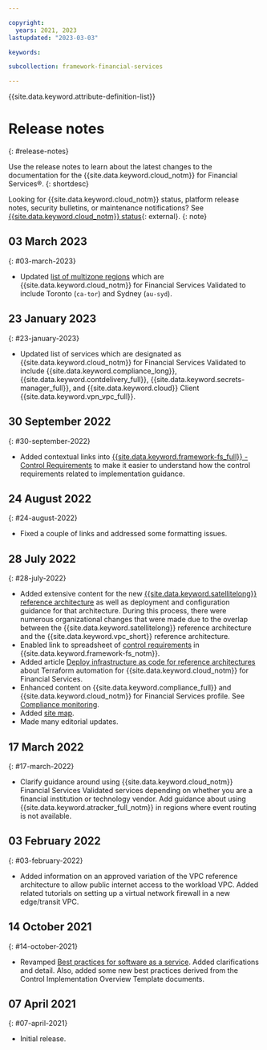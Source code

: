 ```yaml
---

copyright:
  years: 2021, 2023
lastupdated: "2023-03-03"

keywords: 

subcollection: framework-financial-services

---
```


{{site.data.keyword.attribute-definition-list}}

# Release notes
{: #release-notes}

Use the release notes to learn about the latest changes to the documentation for the {{site.data.keyword.cloud_notm}} for Financial Services®.
{: shortdesc}

Looking for {{site.data.keyword.cloud_notm}} status, platform release notes, security bulletins, or maintenance notifications? See [{{site.data.keyword.cloud_notm}} status](https://cloud.ibm.com/status?selected=status){: external}.
{: note}

## 03 March 2023
{: #03-march-2023}

* Updated [list of multizone regions](/docs/framework-financial-services?topic=framework-financial-services-best-practices#best-practices-financial-services-regions) which are {{site.data.keyword.cloud_notm}} for Financial Services Validated to include Toronto (`ca-tor`) and Sydney (`au-syd`).

## 23 January 2023
{: #23-january-2023}

* Updated list of services which are designated as {{site.data.keyword.cloud_notm}} for Financial Services Validated to include {{site.data.keyword.compliance_long}}, {{site.data.keyword.contdelivery_full}}, {{site.data.keyword.secrets-manager_full}}, and {{site.data.keyword.cloud}} Client {{site.data.keyword.vpn_vpc_full}}.

## 30 September 2022
{: #30-september-2022}

* Added contextual links into [{{site.data.keyword.framework-fs_full}} - Control Requirements](/docs/framework-financial-services-controls) to make it easier to understand how the control requirements related to implementation guidance.

## 24 August 2022
{: #24-august-2022}

* Fixed a couple of links and addressed some formatting issues.



## 28 July 2022
{: #28-july-2022}

* Added extensive content for the new [{{site.data.keyword.satellitelong}} reference architecture](/docs/framework-financial-services?topic=framework-financial-services-satellite-architecture-about) as well as deployment and configuration guidance for that architecture. During this process, there were numerous organizational changes that were made due to the overlap between the {{site.data.keyword.satellitelong}} reference architecture and the {{site.data.keyword.vpc_short}} reference architecture.
* Enabled link to spreadsheet of [control requirements](/docs/framework-financial-services?topic=framework-financial-services-about#framework-control-requirements) in {{site.data.keyword.framework-fs_notm}}.
* Added article [Deploy infrastructure as code for reference architectures](/docs/framework-financial-services?topic=framework-financial-services-shared-deploy-infrastructure-as-code) about Terraform automation for {{site.data.keyword.cloud_notm}} for Financial Services.
* Enhanced content on {{site.data.keyword.compliance_full}} and {{site.data.keyword.cloud_notm}} for Financial Services profile. See [Compliance monitoring](/docs/framework-financial-services?topic=framework-financial-services-shared-monitoring-compliance).
* Added [site map](/docs/framework-financial-services?topic=framework-financial-services-sitemap).
* Made many editorial updates.

## 17 March 2022
{: #17-march-2022}

* Clarify guidance around using {{site.data.keyword.cloud_notm}} Financial Services Validated services depending on whether you are a financial institution or technology vendor. Add guidance about using {{site.data.keyword.atracker_full_notm}} in regions where event routing is not available.

## 03 February 2022
{: #03-february-2022}

* Added information on an approved variation of the VPC reference architecture to allow public internet access to the workload VPC. Added related tutorials on setting up a virtual network firewall in a new edge/transit VPC.

## 14 October 2021
{: #14-october-2021}

* Revamped [Best practices for software as a service](/docs/framework-financial-services?topic=framework-financial-services-best-practices). Added clarifications and detail. Also, added some new best practices derived from the Control Implementation Overview Template documents.

## 07 April 2021
{: #07-april-2021}

* Initial release.
